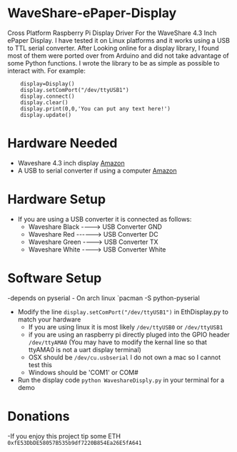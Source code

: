 # WaveShare-ePaper-Display
Cross Platform Raspberry Pi Display Driver For the WaveShare 4.3 Inch ePaper Display.  I have tested it on Linux platforms and it works using a USB to TTL serial converter.  After Looking online for a display library, I found most of them were ported over from Arduino and did not take advantage of some Python functions.  I wrote the library to be as simple as possible to interact with. For example:
```
    display=Display()
    display.setComPort("/dev/ttyUSB1")
    display.connect()
    display.clear()
    display.print(0,0,'You can put any text here!')
    display.update()
```
# Hardware Needed

- Waveshare 4.3 inch display [Amazon](https://www.amazon.com/gp/product/B00VV5IMN0/ref=oh_aui_detailpage_o02_s02?ie=UTF8&psc=1)
- A USB to serial converter if using a computer [Amazon](https://www.amazon.com/gp/product/B014Y1IMNM/ref=oh_aui_detailpage_o07_s00?ie=UTF8&psc=1)

# Hardware Setup

- If you are using a USB converter it is connected as follows:
	- Waveshare Black ----> USB Converter GND
	- Waveshare Red ------> USB Converter DC
	- Waveshare Green ----> USB Converter TX
	- Waveshare White ----> USB Converter White
	
# Software Setup

-depends on pyserial
	- On arch linux `pacman -S python-pyserial

- Modify the line `display.setComPort("/dev/ttyUSB1")` in EthDisplay.py to match your hardware
	- If you are using linux it is most likely `/dev/ttyUSB0` or `/dev/ttyUSB1`
	- if you are using an raspberry pi directly pluged into the GPIO header `/dev/ttyAMA0` (You may have to modify the kernal line so that ttyAMA0 is not a uart display terminal)
	- OSX should be `/dev/cu.usbserial` I do not own a mac so I cannot test this
	- Windows should be 'COM1' or COM#
- Run the display code `python WaveshareDisply.py` in your terminal for a demo

# Donations
	
-If you enjoy this project tip some ETH `0xfE53DbDE58057B535b9df7220B854Ea26E5fA641`
